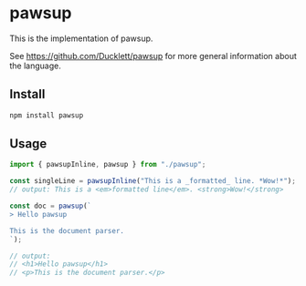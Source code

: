 # pawsup

This is the implementation of pawsup.

See https://github.com/Ducklett/pawsup for more general information about the language.

## Install

```sh
npm install pawsup
```

## Usage

```ts
import { pawsupInline, pawsup } from "./pawsup";

const singleLine = pawsupInline("This is a _formatted_ line. *Wow!*");
// output: This is a <em>formatted line</em>. <strong>Wow!</strong>

const doc = pawsup(`
> Hello pawsup

This is the document parser.
`);

// output:
// <h1>Hello pawsup</h1>
// <p>This is the document parser.</p>
```
